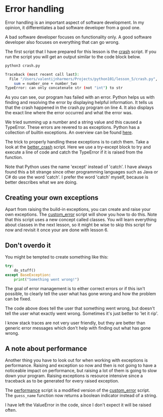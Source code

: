# Error handling

Error handling is an important aspect of software development. In my opinion, it
differentiates a bad software developer from a good one.

A bad software developer focuses on functionality only. A good software developer also focuses
on everything that can go wrong.

The first script that I have prepared for this lesson is the [crash](crash.py) script.
If you run the script you will get an output similar to the code block below.

```bash
python3 crash.py 

Traceback (most recent call last):
  File "/Users/valentijnharmers/Projects/python101/lesson_5/crash.py", line 4, in <module>
    sum = number_one + number_two
TypeError: can only concatenate str (not "int") to str
```

As you can see, our program has failed with an error. Python helps us with finding and
resolving the error by displaying helpful information. It tells us that the crash happened
in the crash.py program on line 4. It also displays the exact line where the error occurred
and what the error was.

We tried summing up a number and a string value and this caused a TypeError. These errors
are revered to as exceptions. Python has a collection of builtin exceptions. An overview can be found [here](https://docs.python.org/3/library/exceptions.html).

The trick to properly handling these exceptions is to catch them. Take a look at the
[better_crash](better_crash.py) script. Here we use a try-except block to try and execute
a line of code and catch the TypeError if it is raised from the function.

Note that Python uses the name 'except' instead of 'catch'. I have always found this a bit
strange since other programming languages such as Java or C# do use the word 'catch'. I prefer
the word 'catch' myself, because is better describes what we are doing.

## Creating your own exceptions

Apart from raising the build-in exceptions, you can create and raise your own exceptions.
The [custom_error](custom_error.py) script will show you how to do this. Note that this
script uses a new concept called classes. You will learn everything about classes in the
next lesson, so it might be wise to skip this script for now and revisit it once your are
done with lesson 6.

## Don't overdo it

You might be tempted to create something like this:

```python
try:
    do_stuff()
except BaseException:
    print("Something went wrong!")
```

The goal of error management is to either correct errors or
if this isn't possible, to clearly tell the user what has gone wrong
and how the problem can be fixed.

The code above does tell the user that something went wrong, but
doesn't tell the user what exactly went wrong. Sometimes it's just
better to 'let it rip'.

I know stack traces are not very user friendly, but they are better
than generic error messages which don't help with finding out what
has gone wrong.

## A note about performance

Another thing you have to look out for when working with exceptions
is performance. Raising and exception so now and then is not going to
have a noticeable impact on performance,
but raising a lot of them is going to slow down your program. 
Raising exceptions is resource intensive since a traceback as to 
be generated for every raised exception.

The [performance](preformance.py) script is a modified version of the
[custom_error](custom_error.py) script. The `guess_name` function
now returns a boolean indicator instead of a string.

I have left the ValueError in the code, since I don't expect it will
be raised often.
